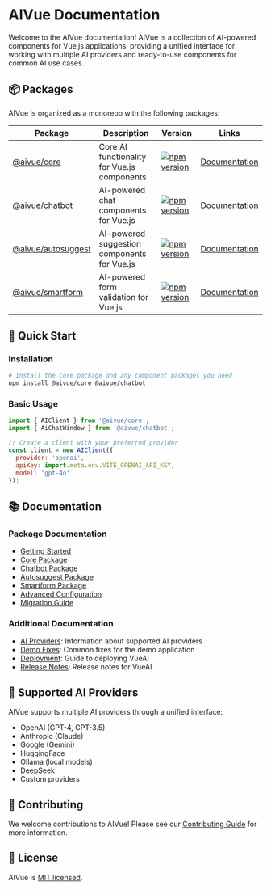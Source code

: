 # AIVue Documentation

Welcome to the AIVue documentation! AIVue is a collection of AI-powered components for Vue.js applications, providing a unified interface for working with multiple AI providers and ready-to-use components for common AI use cases.

## 📦 Packages

AIVue is organized as a monorepo with the following packages:

| Package | Description | Version | Links |
|---------|-------------|---------|-------|
| [@aivue/core](https://www.npmjs.com/package/@aivue/core) | Core AI functionality for Vue.js components | [![npm version](https://img.shields.io/npm/v/@aivue/core.svg?style=flat-square)](https://www.npmjs.com/package/@aivue/core) | [Documentation](https://github.com/reachbrt/vueai/wiki/Core) |
| [@aivue/chatbot](https://www.npmjs.com/package/@aivue/chatbot) | AI-powered chat components for Vue.js | [![npm version](https://img.shields.io/npm/v/@aivue/chatbot.svg?style=flat-square)](https://www.npmjs.com/package/@aivue/chatbot) | [Documentation](https://github.com/reachbrt/vueai/wiki/Chatbot) |
| [@aivue/autosuggest](https://www.npmjs.com/package/@aivue/autosuggest) | AI-powered suggestion components for Vue.js | [![npm version](https://img.shields.io/npm/v/@aivue/autosuggest.svg?style=flat-square)](https://www.npmjs.com/package/@aivue/autosuggest) | [Documentation](https://github.com/reachbrt/vueai/wiki/Autosuggest) |
| [@aivue/smartform](https://www.npmjs.com/package/@aivue/smartform) | AI-powered form validation for Vue.js | [![npm version](https://img.shields.io/npm/v/@aivue/smartform.svg?style=flat-square)](https://www.npmjs.com/package/@aivue/smartform) | [Documentation](https://github.com/reachbrt/vueai/wiki/Smartform) |

## 🚀 Quick Start

### Installation

```bash
# Install the core package and any component packages you need
npm install @aivue/core @aivue/chatbot
```

### Basic Usage

```javascript
import { AIClient } from '@aivue/core';
import { AiChatWindow } from '@aivue/chatbot';

// Create a client with your preferred provider
const client = new AIClient({
  provider: 'openai',
  apiKey: import.meta.env.VITE_OPENAI_API_KEY,
  model: 'gpt-4o'
});
```

## 📚 Documentation

### Package Documentation
- [Getting Started](https://github.com/reachbrt/vueai/wiki/Getting-Started)
- [Core Package](https://github.com/reachbrt/vueai/wiki/Core)
- [Chatbot Package](https://github.com/reachbrt/vueai/wiki/Chatbot)
- [Autosuggest Package](https://github.com/reachbrt/vueai/wiki/Autosuggest)
- [Smartform Package](https://github.com/reachbrt/vueai/wiki/Smartform)
- [Advanced Configuration](https://github.com/reachbrt/vueai/wiki/Advanced-Configuration)
- [Migration Guide](https://github.com/reachbrt/vueai/wiki/Migration-Guide)

### Additional Documentation
- [AI Providers](AI_PROVIDERS.md): Information about supported AI providers
- [Demo Fixes](DEMO_FIXES.md): Common fixes for the demo application
- [Deployment](DEPLOYMENT.md): Guide to deploying VueAI
- [Release Notes](RELEASE_NOTES.md): Release notes for VueAI

## 🧠 Supported AI Providers

AIVue supports multiple AI providers through a unified interface:

- OpenAI (GPT-4, GPT-3.5)
- Anthropic (Claude)
- Google (Gemini)
- HuggingFace
- Ollama (local models)
- DeepSeek
- Custom providers

## 🤝 Contributing

We welcome contributions to AIVue! Please see our [Contributing Guide](https://github.com/reachbrt/vueai/wiki/Contributing) for more information.

## 📄 License

AIVue is [MIT licensed](https://github.com/reachbrt/vueai/blob/main/LICENSE).
